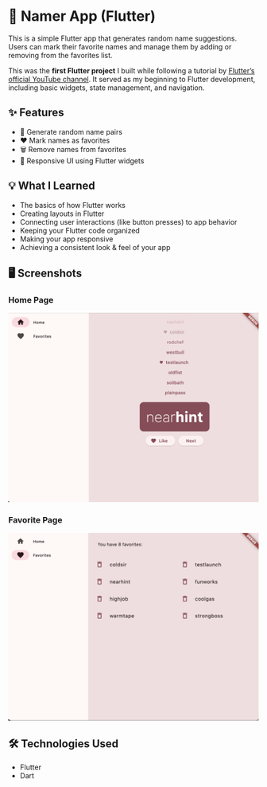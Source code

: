 # 🧩 Namer App (Flutter)

This is a simple Flutter app that generates random name suggestions.  
Users can mark their favorite names and manage them by adding or removing from the favorites list.

This was the **first Flutter project** I built while following a tutorial by [Flutter’s official YouTube channel](https://youtu.be/8sAyPDLorek?si=S8UV1qngD-DXVIJ5). It served as my beginning to Flutter development, including basic widgets, state management, and navigation.

## ✨ Features

- 🔁 Generate random name pairs  
- ❤️ Mark names as favorites  
- 🗑️ Remove names from favorites  
- 📱 Responsive UI using Flutter widgets

## 💡 What I Learned

- The basics of how Flutter works
- Creating layouts in Flutter  
- Connecting user interactions (like button presses) to app behavior
- Keeping your Flutter code organized
- Making your app responsive
- Achieving a consistent look & feel of your app

## 🖥️ Screenshots

### Home Page
![Home Page](./Screenshots/homepage_demo.png)

### Favorite Page
![Favorite Page](./Screenshots/favoritepage_demo.png)

## 🛠️ Technologies Used

- Flutter  
- Dart

